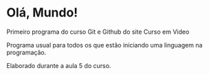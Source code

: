 # Olá, Mundo!
 Primeiro programa do curso Git e Github do site Curso em Video

 Programa usual para todos os que estão iniciando uma linguagem na programação.

 Elaborado durante a aula 5 do curso.
